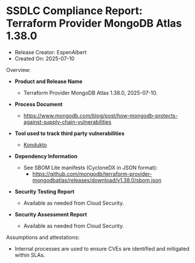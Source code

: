 SSDLC Compliance Report: Terraform Provider MongoDB Atlas 1.38.0
=================================================================

- Release Creator: EspenAlbert
- Created On:       2025-07-10

Overview:

- **Product and Release Name**
  - Terraform Provider MongoDB Atlas 1.38.0, 2025-07-10.

- **Process Document**
  - https://www.mongodb.com/blog/post/how-mongodb-protects-against-supply-chain-vulnerabilities

- **Tool used to track third party vulnerabilities**
  - [Kondukto](https://arcticglow.kondukto.io/)

- **Dependency Information**
  - See SBOM Lite manifests (CycloneDX in JSON format):
      - https://github.com/mongodb/terraform-provider-mongodbatlas/releases/download/v1.38.0/sbom.json

- **Security Testing Report**
  - Available as needed from Cloud Security.

- **Security Assessment Report**
  - Available as needed from Cloud Security.

Assumptions and attestations:

- Internal processes are used to ensure CVEs are identified and mitigated within SLAs.

